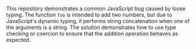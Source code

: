 This repository demonstrates a common JavaScript bug caused by loose typing. The function `foo` is intended to add two numbers, but due to JavaScript's dynamic typing, it performs string concatenation when one of the arguments is a string. The solution demonstrates how to use type checking or coercion to ensure that the addition operation behaves as expected.